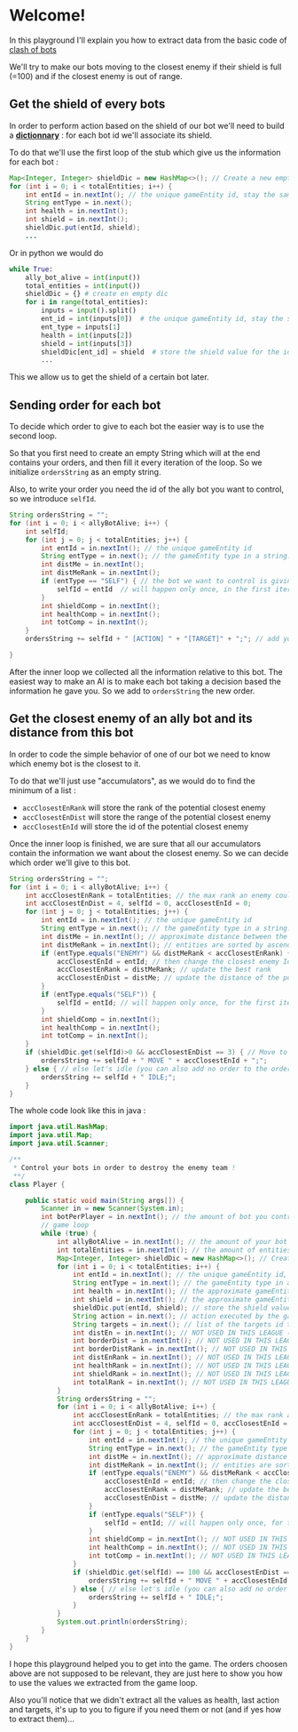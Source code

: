 # Welcome!

In this playground I'll explain you how to extract data from the basic code of [clash of bots](https://www.codingame.com/contribute/view/6587dcc2e3a07bd4696c16a3e63238b4a184)

We'll try to make our bots moving to the closest enemy if their shield is full (=100) and if the closest enemy is out of range.


## Get the shield of every bots

In order to perform action based on the shield of our bot we'll need to build a [**dictionnary**](https://en.wikipedia.org/wiki/Associative_array) : 
for each bot id we'll associate its shield.

To do that we'll use the first loop of the stub which give us the information for each bot :
```java
Map<Integer, Integer> shieldDic = new HashMap<>(); // Create a new empty dictionnary 
for (int i = 0; i < totalEntities; i++) {
    int entId = in.nextInt(); // the unique gameEntity id, stay the same for the whole game
    String entType = in.next(); 
    int health = in.nextInt(); 
    int shield = in.nextInt(); 
    shieldDic.put(entId, shield); 
    ...
```
Or in python we would do 
```python
while True:
    ally_bot_alive = int(input())  
    total_entities = int(input())  
    shieldDic = {} # create en empty dic
    for i in range(total_entities):
        inputs = input().split()
        ent_id = int(inputs[0])  # the unique gameEntity id, stay the same for the whole game
        ent_type = inputs[1] 
        health = int(inputs[2])  
        shield = int(inputs[3])  
        shieldDic[ent_id] = shield  # store the shield value for the id
        ... 
```

This we allow us to get the shield of a certain bot later.


## Sending order for each bot
To decide which order to give to each bot the easier way is to use the second loop.

So that you first need to create an empty String which will at the end contains your orders, and then fill it every iteration of the loop. 
So we initialize ``ordersString`` as an empty string.

Also, to write your order you need the id of the ally bot you want to control, so we introduce ``selfId``.
```java
String ordersString = "";
for (int i = 0; i < allyBotAlive; i++) {
    int selfId;
    for (int j = 0; j < totalEntities; j++) {
        int entId = in.nextInt(); // the unique gameEntity id
        String entType = in.next(); // the gameEntity type in a string. It can be SELF | ALLY | ENEMY
        int distMe = in.nextInt(); 
        int distMeRank = in.nextInt();
        if (entType == "SELF") { // the bot we want to control is giving its information => we can get its ID
            selfId = entId  // will happen only once, in the first iteration, so you could actually replace entType == "Self" by j == 0
        }
        int shieldComp = in.nextInt(); 
        int healthComp = in.nextInt();
        int totComp = in.nextInt();
    }
    ordersString += selfId + " [ACTION] " + "[TARGET]" + ";"; // add your order to the string with all the orders

}
```
After the inner loop we collected all the information relative to this bot. The easiest way to make an AI is to make each bot taking a decision based the information he gave you. 
So we add to ``ordersString`` the new order.


## Get the closest enemy of an ally bot and its distance from this bot

In order to code the simple behavior of one of our bot we need to know which enemy bot is the closest to it.

To do that we'll just use "accumulators", as we would do to find the minimum of a list :
- ``accClosestEnRank`` will store the rank of the potential closest enemy
- ``accClosestEnDist`` will store the range of the potential closest enemy
- ``accClosestEnId`` will store the id of the potential closest enemy

Once the inner loop is finished, we are sure that all our accumulators contain the information we want about the closest enemy. So we can decide which order we'll give
to this bot.

```java
String ordersString = "";
for (int i = 0; i < allyBotAlive; i++) {
    int accClosestEnRank = totalEntities; // the max rank an enemy could have
    int accClosestEnDist = 4, selfId = 0, accClosestEnId = 0;
    for (int j = 0; j < totalEntities; j++) {
        int entId = in.nextInt(); // the unique gameEntity id
        String entType = in.next(); // the gameEntity type in a string. It can be SELF | ALLY | ENEMY
        int distMe = in.nextInt(); // approximate distance between the target and the current bot. Can be 0 to 4 for short, medium, long and out of range
        int distMeRank = in.nextInt(); // entities are sorted by ascending order based on their distance to the current bot
        if (entType.equals("ENEMY") && distMeRank < accClosestEnRank) { // if an enemy is closer to me than the last one I memorized
            accClosestEnId = entId; // then change the closest enemy Id to this id
            accClosestEnRank = distMeRank; // update the best rank
            accClosestEnDist = distMe; // update the distance of the potential closest enemy
        }
        if (entType.equals("SELF")) {
            selfId = entId; // will happen only once, for the first iteration
        }
        int shieldComp = in.nextInt(); 
        int healthComp = in.nextInt();
        int totComp = in.nextInt();
    }
    if (shieldDic.get(selfId)>0 && accClosestEnDist == 3) { // Move to closest enemy if shield is not empty and this enemy is Out Of Range
        ordersString += selfId + " MOVE " + accClosestEnId + ";"; 
    } else { // else let's idle (you can also add no order to the ordersString and the game will make this bot idle)
        ordersString += selfId + " IDLE;";
    }
}
```


The whole code look like this in java : 
```java
import java.util.HashMap;
import java.util.Map;
import java.util.Scanner;

/**
 * Control your bots in order to destroy the enemy team !
 **/
class Player {

    public static void main(String args[]) {
        Scanner in = new Scanner(System.in);
        int botPerPlayer = in.nextInt(); // the amount of bot you control
        // game loop
        while (true) {
            int allyBotAlive = in.nextInt(); // the amount of your bot which are still alive
            int totalEntities = in.nextInt(); // the amount of entities in the arena
            Map<Integer, Integer> shieldDic = new HashMap<>(); // Create a new empty dictionnary
            for (int i = 0; i < totalEntities; i++) {
                int entId = in.nextInt(); // the unique gameEntity id, stay the same for the whole game
                String entType = in.next(); // the gameEntity type in a string. It can be ALLY | ENEMY
                int health = in.nextInt(); // the approximate gameEntity health. Can be 0 | 25 | 50 | 75 | 100, 25 meaning that your life is >= 25% and < 50% of your max life
                int shield = in.nextInt(); // the approximate gameEntity shield. Can be 0 | 1 | 25 | 50 | 75 | 100, 1 meaning that your shield is >= 1% and < 25% of your max shield and 0 that you have no more shield left
                shieldDic.put(entId, shield); // store the shield value for the id
                String action = in.next(); // action executed by the gameEntity last turn
                String targets = in.next(); // list of the targets id targeted by the robot last turn ("id1;id2;id3...") if the gameEntity is a robot, else -1 (the target for IDLE is the robot itself)
                int distEn = in.nextInt(); // NOT USED IN THIS LEAGUE (it'll be a RANGE so an int between 0 and 3)
                int borderDist = in.nextInt(); // NOT USED IN THIS LEAGUE (it'll be a RANGE)
                int borderDistRank = in.nextInt(); // NOT USED IN THIS LEAGUE (a RANK)
                int distEnRank = in.nextInt(); // NOT USED IN THIS LEAGUE (it'll be a RANK so an int between 0 and entityCount)
                int healthRank = in.nextInt(); // NOT USED IN THIS LEAGUE (a RANK)
                int shieldRank = in.nextInt(); // NOT USED IN THIS LEAGUE (a RANK)
                int totalRank = in.nextInt(); // NOT USED IN THIS LEAGUE (a RANK)
            }
            String ordersString = "";
            for (int i = 0; i < allyBotAlive; i++) {
                int accClosestEnRank = totalEntities; // the max rank an enemy could have
                int accClosestEnDist = 4, selfId = 0, accClosestEnId = 0;
                for (int j = 0; j < totalEntities; j++) {
                    int entId = in.nextInt(); // the unique gameEntity id
                    String entType = in.next(); // the gameEntity type in a string. It can be SELF | ALLY | ENEMY
                    int distMe = in.nextInt(); // approximate distance between the target and the current bot. Can be 0 to 4 for short, medium, long and out of range
                    int distMeRank = in.nextInt(); // entities are sorted by ascending order based on their distance to the current bot
                    if (entType.equals("ENEMY") && distMeRank < accClosestEnRank) { // if an enemy is closer to me than the last one I memorized
                        accClosestEnId = entId; // then change the closest enemy Id to this id
                        accClosestEnRank = distMeRank; // update the best rank
                        accClosestEnDist = distMe; // update the distance of the potential closest enemy
                    }
                    if (entType.equals("SELF")) {
                        selfId = entId; // will happen only once, for the first iteration
                    }
                    int shieldComp = in.nextInt(); // NOT USED IN THIS LEAGUE (a COMP so either  -1 | 0 | 1)
                    int healthComp = in.nextInt(); // NOT USED IN THIS LEAGUE (a COMP)
                    int totComp = in.nextInt(); // NOT USED IN THIS LEAGUE (a COMP)
                }
                if (shieldDic.get(selfId) == 100 && accClosestEnDist == 3) { // Move to closest enemy if shield is full and this enemy is Out Of Range
                    ordersString += selfId + " MOVE " + accClosestEnId + ";";
                } else { // else let's idle (you can also add no order to the ordersString and the game will make this bot idle)
                    ordersString += selfId + " IDLE;";
                }
            }
            System.out.println(ordersString);
        }
    }
}
```

I hope this playground helped you to get into the game. The orders choosen above are not supposed to be relevant, they are just here to show you how to use the values we extracted from the game loop.

Also you'll notice that we didn't extract all the values as health, last action and targets, it's up to you to figure if you need them or not (and if yes how to extract them)...
